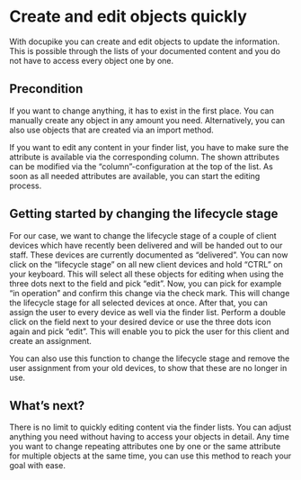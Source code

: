 # Create and edit objects quickly

With docupike you can create and edit objects to update the information. This is possible through the lists of your documented content and you do not have to access every object one by one.

## Precondition

If you want to change anything, it has to exist in the first place. You can manually create any object in any amount you need. Alternatively, you can also use objects that are created via an import method.

If you want to edit any content in your finder list, you have to make sure the attribute is available via the corresponding column. The shown attributes can be modified via the “column”-configuration at the top of the list. As soon as all needed attributes are available, you can start the editing process.

## Getting started by changing the lifecycle stage

For our case, we want to change the lifecycle stage of a couple of client devices which have recently been delivered and will be handed out to our staff. These devices are currently documented as “delivered”. You can now click on the “lifecycle stage” on all new client devices and hold “CTRL” on your keyboard. This will select all these objects for editing when using the three dots next to the field and pick “edit”. Now, you can pick for example “in operation” and confirm this change via the check mark. This will change the lifecycle stage for all selected devices at once. After that, you can assign the user to every device as well via the finder list. Perform a double click on the field next to your desired device or use the three dots icon again and pick “edit”. This will enable you to pick the user for this client and create an assignment.

You can also use this function to change the lifecycle stage and remove the user assignment from your old devices, to show that these are no longer in use.

## What’s next?

There is no limit to quickly editing content via the finder lists. You can adjust anything you need without having to access your objects in detail. Any time you want to change repeating attributes one by one or the same attribute for multiple objects at the same time, you can use this method to reach your goal with ease.
